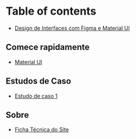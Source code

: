 # Table of contents

* [Design de Interfaces com Figma e Material UI](README.md)

## Comece rapidamente

* [Material UI](comece-rapidamente/material-ui.md)

## Estudos de Caso

* [Estudo de caso 1](estudos-de-caso/introducao.md)

## Sobre

* [Ficha Técnica do Site](sobre/ficha-tecnica-do-site.md)
